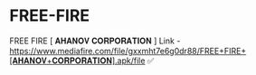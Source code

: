 # FREE-FIRE
FREE FIRE [ 𝐀𝐇𝐀𝐍𝐎𝐕 𝐂𝐎𝐑𝐏𝐎𝐑𝐀𝐓𝐈𝐎𝐍 ]
Link -
https://www.mediafire.com/file/gxxmht7e6g0dr88/FREE+FIRE+[𝐀𝐇𝐀𝐍𝐎𝐕+𝐂𝐎𝐑𝐏𝐎𝐑𝐀𝐓𝐈𝐎𝐍].apk/file
✅
